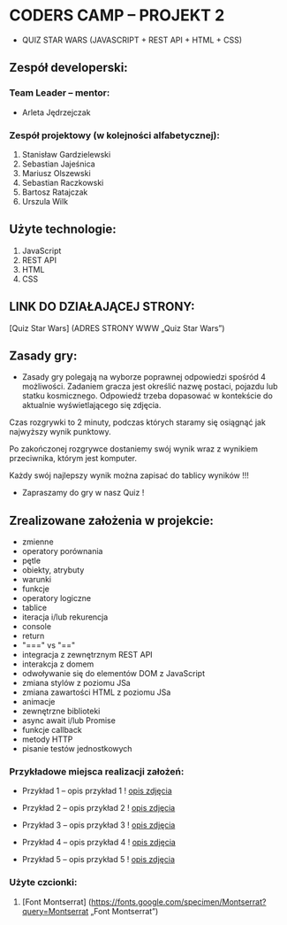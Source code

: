 # CODERS CAMP – PROJEKT 2
* QUIZ STAR WARS (JAVASCRIPT + REST API + HTML + CSS)

## Zespół developerski: 
### Team Leader – mentor:
* Arleta Jędrzejczak
### Zespół projektowy (w kolejności alfabetycznej):
1. Stanisław Gardzielewski
2. Sebastian Jajeśnica
3. Mariusz Olszewski
4. Sebastian Raczkowski
5. Bartosz Ratajczak
6. Urszula Wilk

## Użyte technologie:
1. JavaScript
2. REST API
3. HTML
4. CSS
## LINK DO DZIAŁAJĄCEJ STRONY:
[Quiz Star Wars] (ADRES STRONY WWW „Quiz Star Wars”)
## Zasady gry:
* Zasady gry polegają na wyborze poprawnej odpowiedzi spośród 4 możliwości. Zadaniem gracza jest określić nazwę postaci, pojazdu lub statku kosmicznego. Odpowiedź trzeba dopasować w kontekście do aktualnie wyświetlającego się zdjęcia.

Czas rozgrywki to 2 minuty, podczas których staramy się osiągnąć jak najwyższy wynik punktowy. 

Po zakończonej rozgrywce dostaniemy swój wynik wraz z wynikiem przeciwnika, którym jest komputer. 

Każdy swój najlepszy wynik można zapisać do tablicy wyników !!!

* Zapraszamy do gry w nasz Quiz !
## Zrealizowane założenia w projekcie:
* zmienne
* operatory porównania
* pętle
* obiekty, atrybuty
* warunki
* funkcje
* operatory logiczne
* tablice
* iteracja i/lub rekurencja
* console
* return
* "===" vs "=="
* integracja z zewnętrznym REST API
* interakcja z domem
* odwoływanie się do elementów DOM z JavaScript
* zmiana stylów z poziomu JSa
* zmiana zawartości HTML z poziomu JSa
* animacje
* zewnętrzne biblioteki
* async await i/lub Promise
* funkcje callback
* metody HTTP
* pisanie testów jednostkowych

### Przykładowe miejsca realizacji założeń:
* Przykład 1 – opis przykład 1 
	! [opis zdjęcia](./img_readme/1.PNG)

* Przykład 2 – opis przykład 2 
	! [opis zdjęcia](./img_readme/2.PNG)

* Przykład 3 – opis przykład 3 
	! [opis zdjęcia](./img_readme/3.PNG)

* Przykład 4 – opis przykład 4 
	! [opis zdjęcia](./img_readme/4.PNG)

* Przykład 5 – opis przykład 5 
	! [opis zdjęcia](./img_readme/5.PNG)

### Użyte czcionki:
1. [Font Montserrat] (https://fonts.google.com/specimen/Montserrat?query=Montserrat „Font Montserrat”)
